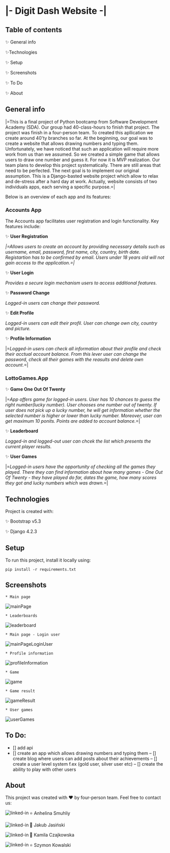 # |- Digit Dash Website -|

## Table of contents

:sparkles: General info

:sparkles:Technologies

:sparkles: Setup

:sparkles: Screenshots

:sparkles: To Do

:sparkles: About

## General info

|=This is a final project of Python bootcamp from Software Development Academy (SDA). Our group had 40-class-hours to finish that project. The project was finish in a four-person team. To created this apllication we create around 40'ty branches so far.
At the beginning, our goal was to create a website that allows drawing numbers and typing them. Unfortunately, we have noticed that such an application will require more work from us than we assumed. So we created a simple game that allows users to draw one number and guess it. 
For now it is MVP realization. Our team plans to develop this project systematically. There are still areas that need to be perfected. The next goal is to implement our original assumption. This is a Django-basted website project which allow to relax and de-stress after a hard day at work. Actually, website consists of two individuals apps, each serving a specific purpose.=|

Below is an overview of each app and its features:

### Accounts App

The Accounts app facilitates user registration and login functionality. Key features include:

:sparkles: **User Registration**

*|=Allows users to create an account by providing necessary details such as username, email, password, first name, city, country, birth date. Registartion has to be confirmed by email. Users under 18 years old will not gain access to the application.=|* 

:sparkles: **User Login**

*Provides a secure login mechanism users to access additional features.*

:sparkles: **Password Change**

*Logged-in users can change their password.*

:sparkles: **Edit Profile**

*Logged-in users can edit their profil. User can change own city, country and picture.*


:sparkles: **Profile Information**

|=*Logged-in users can check all information about their profile and check their acctual account balance. From this lever user can change the password, check all their games with the reasults and delete own account.*=|

### LottoGames.App
		
:sparkles: **Game One Out Of Twenty**

|=*App offers game for logged-in users. User has 10 chances to guess the right number(lucky number). User chooses one number out of twenty. If user does not pick up a lucky number, he will get information whether the selected number is higher or lower than lucky number. Moreover, user can get maximum 10 ponits. Points are added to account balance.*=|

:sparkles: **Leaderboard**

*Logged-in and logged-out user can chcek the list which presents the current player results.*

:sparkles: **User Games**

|=*Logged-in users have the opportunity of checking all the games they played. There they can find information about how many games - One Out Of Twenty - they have played do far, dates the game, how many scores they got and lucky numbers which was drawn.*=|

## Technologies

Project is created with:

:sparkles: Bootstrap v5.3 

:sparkles: Django 4.2.3 

## Setup

To run this project, install it locally using:

```
pip install -r requirements.txt
```

## Screenshots
    * Main page
![mainPage](/static/images/mainPage.png) 

    * Leaderboards
![leaderboard](/static/images/leaderboard.png)

    * Main page - Login user
![mainPageLoginUser](/static/images/mainPageLoginUser.png)

    * Profile information
![profileInformation](/static/images/profileInformation.png)

    * Game
![game](/static/images/game.png)

    * Game result
![gameResult](/static/images/gameResult.png)

    * User games
![userGames](/static/images/userGames.png)

## To Do:

- [] add api
- [] create an app which allows drawing numbers and typing them
– [] create blog where users can add posts about their achievements
– [] create a user level system f.ex (gold user, silver user etc)
– [] create the ability to play with other users

## About
This project was created with :heart: by four-person team. Feel free to contact us:

:star: Anhelina Smuhliy
    [<img align="left" alt="linked-in" src="https://img.shields.io/badge/linkedin-%230077B5.svg?&style=for-the-badge&logo=linkedin&logoColor=white" />]()

:star2: Jakub Jasiński
    [<img align="left" alt="linked-in" src="https://img.shields.io/badge/linkedin-%230077B5.svg?&style=for-the-badge&logo=linkedin&logoColor=white" />](https://www.linkedin.com/in/jasinski-jakub/)

:star2: Kamila Czajkowska
    [<img align="left" alt="linked-in" src="https://img.shields.io/badge/linkedin-%230077B5.svg?&style=for-the-badge&logo=linkedin&logoColor=white" />](https://www.linkedin.com/in/kamila-czajkowska/)

:star: Szymon Kowalski
    [<img align="left" alt="linked-in" src="https://img.shields.io/badge/linkedin-%230077B5.svg?&style=for-the-badge&logo=linkedin&logoColor=white" />]()